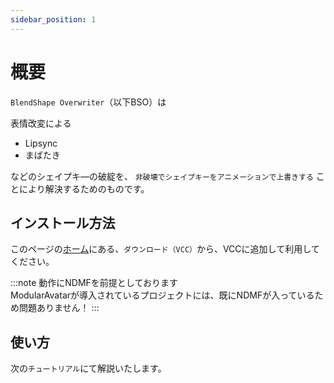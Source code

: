 ```yaml
---
sidebar_position: 1
---
```


# 概要

```BlendShape Overwriter```（以下BSO）は

表情改変による
- Lipsync
- まばたき

などのシェイプキ―の破綻を、
```非破壊でシェイプキーをアニメーションで上書きする```
ことにより解決するためのものです。

## インストール方法

このページの[ホーム](../)にある、```ダウンロード（VCC）```から、VCCに追加して利用してください。  

:::note
動作にNDMFを前提としております  
ModularAvatarが導入されているプロジェクトには、既にNDMFが入っているため問題ありません！
:::

## 使い方
次の```チュートリアル```にて解説いたします。
